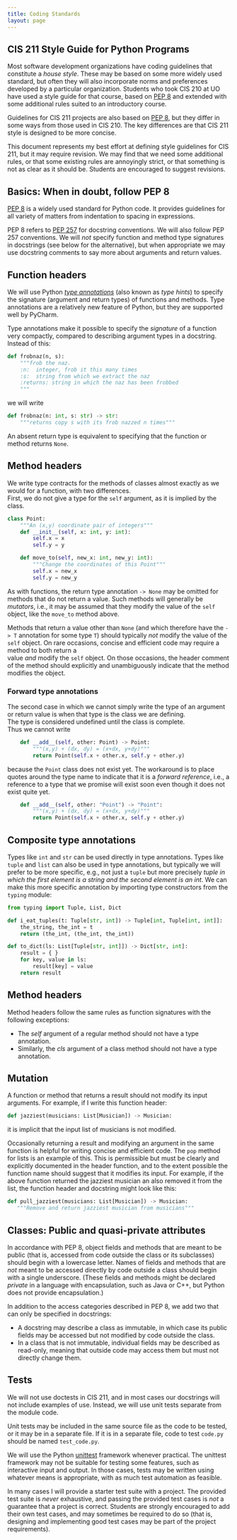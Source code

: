 ```yaml
---
title: Coding Standards
layout: page
---
```


## CIS 211 Style Guide for Python Programs

   Most software development organizations have coding guidelines
   that constitute a <em>house style</em>.  These may be based on some
   more widely used standard, but often they will also incorporate norms
   and preferences developed by a particular organization.  Students
   who took CIS 210 at UO have used a style guide for that
   course, based on <a
   href="https://www.python.org/dev/peps/pep-0008/">PEP 8</a> and
   extended with some additional rules suited to an introductory
   course.
   
   Guidelines for CIS 211 projects are also based on <a
   href="https://www.python.org/dev/peps/pep-0008/">PEP 8</a>, but
   they differ in some ways from those used in CIS 210. The key
   differences are that CIS 211 style is designed to be more
   concise.
   
   This document represents my best effort at defining style
   guidelines for CIS 211, but it may require
   revision.  We may find that we need some additional rules, or that
   some existing rules are annoyingly strict, or that something is not
   as clear as it should be.  Students are encouraged to suggest
   revisions.  

## Basics: When in doubt, follow PEP 8
   
   <a href="https://www.python.org/dev/peps/pep-0008/">PEP 8</a>
   is a widely used standard for Python code.  It provides guidelines
   for all variety of matters from indentation to spacing in
   expressions.
   
   PEP 8 refers to <a
   href="https://www.python.org/dev/peps/pep-0257/">PEP 257</a> for
   docstring conventions.  We will also follow PEP 257 conventions.
   We will <em>not</em> specify function and method type signatures
   in docstrings (see below for the alternative), but when appropriate
   we may use docstring comments to say more about arguments and
   return values. 
   

## Function headers
   
   We will use Python
   <a href="https://www.python.org/dev/peps/pep-0484/"><em>type annotations</em></a> (also known as
   <em>type hints</em>) to specify the
   signature (argument and return types) of functions and methods.
   Type annotations are a relatively new feature of Python, but they
   are supported well by PyCharm.

   Type annotations make it possible to specify the
   <em>signature</em> of a function very compactly, compared to
describing argument types in a docstring.  Instead of this:


```python
def frobnaz(n, s):
    """frob the naz.
    :n:  integer, frob it this many times
    :s:  string from which we extract the naz
    :returns: string in which the naz has been frobbed
    """
```

we will write

```python
def frobnaz(n: int, s: str) -> str:
    """returns copy s with its frob nazzed n times"""
```

An absent return type is equivalent to specifying that the
function or method returns `None`.

## Method headers

We write type contracts for the methods of classes almost 
exactly as we would for a function, with two differences.  
First, we do not give a type for the `self` argument, as it 
is implied by the class. 

```python
class Point:
    """An (x,y) coordinate pair of integers"""
    def __init__(self, x: int, y: int):
        self.x = x
        self.y = y

    def move_to(self, new_x: int, new_y: int):
        """Change the coordinates of this Point"""
        self.x = new_x
        self.y = new_y
```

As with functions, the return type annotation `-> None` may be 
omitted for methods that do not return a value.  Such methods 
will generally be *mutators*, i.e., it may be assumed that they 
modify the value of the `self` object, like the 
`move_to` method above.  

Methods that return a 
value other than `None` (and which therefore have the `-> T` 
annotation for some type `T`) should typically *not* modify 
the value of the `self` object. On rare occasions, concise and 
efficient code may require a method to both return a  
value *and* modify the `self` object.  On those occasions, 
the header comment of the method should explicitly and 
unambiguously indicate that the method modifies the object. 

### Forward type annotations

The second case in which we cannot 
simply write the type of an argument or return value is 
when that type is the class we are defining.  
The type is considered 
undefined until the class is complete.  
Thus we cannot write 

```python
    def __add__(self, other: Point) -> Point:
        """(x,y) + (dx, dy) = (x+dx, y+dy)"""
        return Point(self.x + other.x, self.y + other.y)
```

because the `Point` class does not exist yet.  The workaround 
is to place quotes around the type name to indicate that it 
is a *forward reference*, i.e., a reference to a type that 
we promise will exist soon even though it does not exist 
quite yet. 
 
```python
    def __add__(self, other: "Point") -> "Point":
        """(x,y) + (dx, dy) = (x+dx, y+dy)"""
        return Point(self.x + other.x, self.y + other.y)
```

## Composite type annotations

Types like `int` and `str` can be used directly in 
type annotations.  Types like `tuple` and `list` can also be 
used in type annotations, but typically we will prefer to be 
more specific, e.g., not just a `tuple` but more precisely 
*tuple in which the first element is a string and the second 
element is an int*.  We can make this more specific annotation 
by importing type constructors from the `typing` module: 

```python
from typing import Tuple, List, Dict

def i_eat_tuples(t: Tuple[str, int]) -> Tuple[int, Tuple[int, int]]:
    the_string, the_int = t
    return (the_int, (the_int, the_int))

def to_dict(ls: List[Tuple[str, int]]) -> Dict[str, int]:
    result = { }
    for key, value in ls:
        result[key] = value
    return result
```


<h2>Method headers</h2>
Method headers follow the same rules as function signatures with
the following exceptions:
<ul>
  <li>The <em>self</em> argument of a regular method should not
  have a type annotation.</li>
  <li>Similarly, the <em>cls</em> argument of a
  class method should not have a type annotation.</li>
</ul>

<h2>Mutation</h2>

A function or method that returns a result should not modify its
input arguments.  For example, if I write this function header:

```python
def jazziest(musicians: List[Musician]) -> Musician:
```

it is implicit that the input list of musicians is not
modified.

Occasionally returning a result and modifying an argument in the
same function is helpful for writing concise and efficient code.  The
`pop` method for lists is an example of this.  This is
permissible but must be clearly and explicitly documented in the
header function, and to the extent possible the function name should
suggest that it modifies its input.  For example, if the above
function returned the jazziest musician an also removed it from the
list, the function header and docstring might look like this:


```python
def pull_jazziest(musicians: List[Musician]) -> Musician:
   """Remove and return jazziest musician from musicians"""
```

<h2>Classes: Public and quasi-private attributes</h2>

In accordance with PEP 8, object fields and methods that are meant
to be public (that is, accessed from code outside the class or its
subclasses) should begin with a lowercase letter.  Names of fields and
methods that are <em>not</em> meant to be accessed directly by code
outside a class should begin with a single underscore. (These fields
and methods might be declared <em>private</em> in a language with
encapsulation, such as Java or C++, but Python does not provide
encapsulation.)

In addition to the access categories described in PEP 8, we add
two that can only be specified in docstrings:

* A docstring may describe a class as immutable, in which case
  its public fields may be accessed but not modified by code outside
  the class.
* In a class that is not immutable, individual fields may be
  described as read-only, meaning that outside code may access them
  but must not directly change them.


## Tests
We will not use doctests in CIS 211, and in most cases our
docstrings will not include examples of use.  Instead, we will use
unit tests separate from the module code.

Unit tests may be included in the same source file as the code to
be tested, or it may be in a separate file. If it is in a separate
file, code to test `code.py` should be named
`test_code.py`.

We will use the Python
<a href="https://docs.python.org/3.6/library/unittest.html">unittest</a>
framework whenever practical.  The unittest framework may not be
suitable for testing some features, such as interactive input and
output.  In those cases, tests may be written using whatever means is
appropriate, with as much test automation as feasible.


In many cases I will provide a starter test suite with a project.
The provided test suite is <em>never</em> exhaustive, and passing the
provided test cases is <em>not</em> a guarantee that a project is
correct.  Students are strongly encouraged to add their own test
cases, and may sometimes be required to do so (that is, designing and
implementing good test cases may be part of the project
requirements). 



